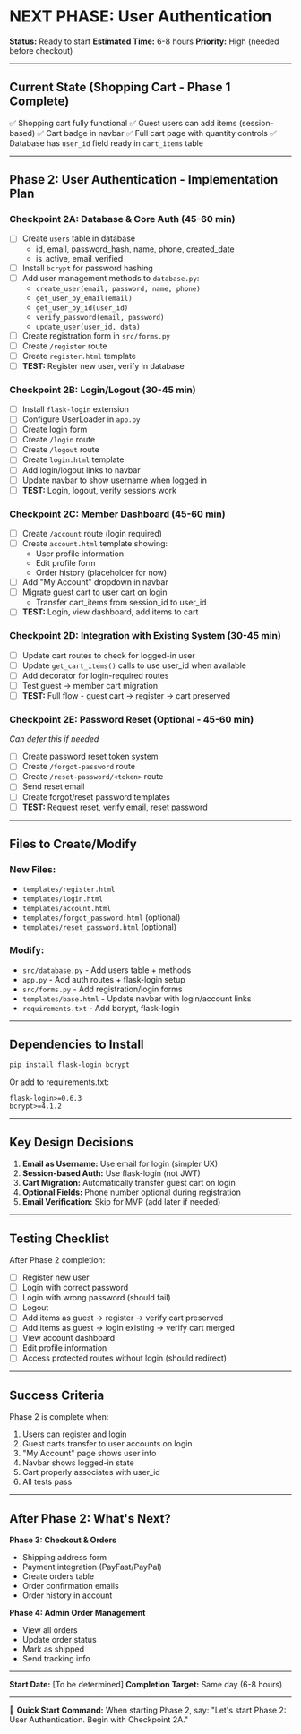 # NEXT PHASE: User Authentication

**Status:** Ready to start
**Estimated Time:** 6-8 hours
**Priority:** High (needed before checkout)

---

## Current State (Shopping Cart - Phase 1 Complete)

✅ Shopping cart fully functional
✅ Guest users can add items (session-based)
✅ Cart badge in navbar
✅ Full cart page with quantity controls
✅ Database has `user_id` field ready in `cart_items` table

---

## Phase 2: User Authentication - Implementation Plan

### Checkpoint 2A: Database & Core Auth (45-60 min)
- [ ] Create `users` table in database
  - id, email, password_hash, name, phone, created_date
  - is_active, email_verified
- [ ] Install `bcrypt` for password hashing
- [ ] Add user management methods to `database.py`:
  - `create_user(email, password, name, phone)`
  - `get_user_by_email(email)`
  - `get_user_by_id(user_id)`
  - `verify_password(email, password)`
  - `update_user(user_id, data)`
- [ ] Create registration form in `src/forms.py`
- [ ] Create `/register` route
- [ ] Create `register.html` template
- [ ] **TEST:** Register new user, verify in database

### Checkpoint 2B: Login/Logout (30-45 min)
- [ ] Install `flask-login` extension
- [ ] Configure UserLoader in `app.py`
- [ ] Create login form
- [ ] Create `/login` route
- [ ] Create `/logout` route
- [ ] Create `login.html` template
- [ ] Add login/logout links to navbar
- [ ] Update navbar to show username when logged in
- [ ] **TEST:** Login, logout, verify sessions work

### Checkpoint 2C: Member Dashboard (45-60 min)
- [ ] Create `/account` route (login required)
- [ ] Create `account.html` template showing:
  - User profile information
  - Edit profile form
  - Order history (placeholder for now)
- [ ] Add "My Account" dropdown in navbar
- [ ] Migrate guest cart to user cart on login
  - Transfer cart_items from session_id to user_id
- [ ] **TEST:** Login, view dashboard, add items to cart

### Checkpoint 2D: Integration with Existing System (30-45 min)
- [ ] Update cart routes to check for logged-in user
- [ ] Update `get_cart_items()` calls to use user_id when available
- [ ] Add decorator for login-required routes
- [ ] Test guest → member cart migration
- [ ] **TEST:** Full flow - guest cart → register → cart preserved

### Checkpoint 2E: Password Reset (Optional - 45-60 min)
*Can defer this if needed*
- [ ] Create password reset token system
- [ ] Create `/forgot-password` route
- [ ] Create `/reset-password/<token>` route
- [ ] Send reset email
- [ ] Create forgot/reset password templates
- [ ] **TEST:** Request reset, verify email, reset password

---

## Files to Create/Modify

### New Files:
- `templates/register.html`
- `templates/login.html`
- `templates/account.html`
- `templates/forgot_password.html` (optional)
- `templates/reset_password.html` (optional)

### Modify:
- `src/database.py` - Add users table + methods
- `app.py` - Add auth routes + flask-login setup
- `src/forms.py` - Add registration/login forms
- `templates/base.html` - Update navbar with login/account links
- `requirements.txt` - Add bcrypt, flask-login

---

## Dependencies to Install

```bash
pip install flask-login bcrypt
```

Or add to requirements.txt:
```
flask-login>=0.6.3
bcrypt>=4.1.2
```

---

## Key Design Decisions

1. **Email as Username:** Use email for login (simpler UX)
2. **Session-based Auth:** Use flask-login (not JWT)
3. **Cart Migration:** Automatically transfer guest cart on login
4. **Optional Fields:** Phone number optional during registration
5. **Email Verification:** Skip for MVP (add later if needed)

---

## Testing Checklist

After Phase 2 completion:
- [ ] Register new user
- [ ] Login with correct password
- [ ] Login with wrong password (should fail)
- [ ] Logout
- [ ] Add items as guest → register → verify cart preserved
- [ ] Add items as guest → login existing → verify cart merged
- [ ] View account dashboard
- [ ] Edit profile information
- [ ] Access protected routes without login (should redirect)

---

## Success Criteria

Phase 2 is complete when:
1. Users can register and login
2. Guest carts transfer to user accounts on login
3. "My Account" page shows user info
4. Navbar shows logged-in state
5. Cart properly associates with user_id
6. All tests pass

---

## After Phase 2: What's Next?

**Phase 3: Checkout & Orders**
- Shipping address form
- Payment integration (PayFast/PayPal)
- Create orders table
- Order confirmation emails
- Order history in account

**Phase 4: Admin Order Management**
- View all orders
- Update order status
- Mark as shipped
- Send tracking info

---

**Start Date:** [To be determined]
**Completion Target:** Same day (6-8 hours)

---

📌 **Quick Start Command:**
When starting Phase 2, say: "Let's start Phase 2: User Authentication. Begin with Checkpoint 2A."
